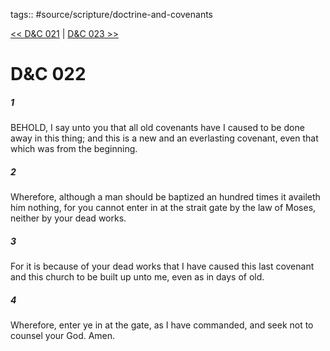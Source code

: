 tags:: #source/scripture/doctrine-and-covenants

[<< D&C 021](/doctrine-and-covenants/D&C_021.md) | [D&C 023 >>](/doctrine-and-covenants/D&C_023.md)

# D&C 022

##### 1

BEHOLD, I say unto you that all old covenants have I caused to be done away in this thing; and this is a new and an everlasting covenant, even that which was from the beginning.

##### 2

Wherefore, although a man should be baptized an hundred times it availeth him nothing, for you cannot enter in at the strait gate by the law of Moses, neither by your dead works.

##### 3

For it is because of your dead works that I have caused this last covenant and this church to be built up unto me, even as in days of old.

##### 4

Wherefore, enter ye in at the gate, as I have commanded, and seek not to counsel your God. Amen.
